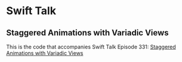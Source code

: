 # Swift Talk
## Staggered Animations with Variadic Views

This is the code that accompanies Swift Talk Episode 331: [Staggered Animations with Variadic Views](https://talk.objc.io/episodes/S01E331-staggered-animations-with-variadic-views)
